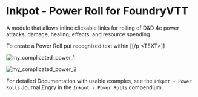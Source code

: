 # Inkpot - Power Roll for FoundryVTT
A module that allows inline clickable links for rolling of D&D 4e power attacks, damage, healing, effects, and resource spending.

To create a Power Roll put recognized text within [[/p \<TEXT\>]]

![my_complicated_power_1](https://user-images.githubusercontent.com/20159776/193633013-3046ab55-d44a-4c7f-90b5-cc36417414a7.png)

![my_complicated_power_2](https://user-images.githubusercontent.com/20159776/193633029-4597b0ef-87e0-4b38-bd27-c6032cc7377e.png)

For detailed Documentation with usable examples, see the `Inkpot - Power Rolls` Journal Engry in the `Inkpot - Power Rolls` compendium.
